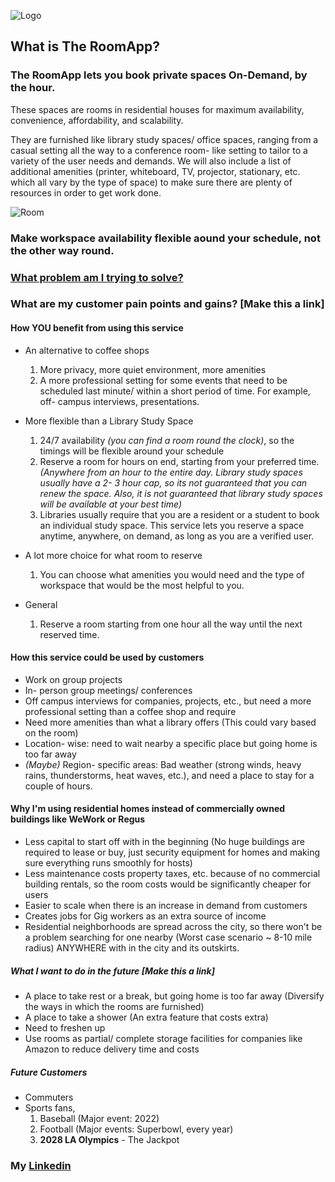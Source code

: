 ![Logo](https://i.imgur.com/urHoPSN.png)


## What is The RoomApp?

### The RoomApp lets you book private spaces On-Demand, by the hour.

These spaces are rooms in residential houses for maximum availability, convenience, affordability, and scalability.

They are furnished like library study spaces/ office spaces, ranging from a casual setting all the way to a conference room- like setting to tailor to a variety of the user needs and demands. We will also include a list of additional amenities (printer, whiteboard, TV, projector, stationary, etc. which all vary by the type of space) to make sure there are plenty of resources in order to get work done.

![Room](https://lh3.googleusercontent.com/RxW2kbw-EOlTIlM8gEvIEsG0iXRPRo3lFFUDeSuYEsa3xh7y57hbCR9U20_66LyKVKgrmLIpkpHgJK9gbB3Y9Skkvd2x9cNbh6zk6xvabrqH5dARkfgdi11mqIdhZQw5nvsoUALIwBTMIYkurEl0rH3xvD-ccj0EFprHqBZolZQnqaVaEMS__05_DUp3YzJX3_kFrHqS881I1hHjMljk54o1W5GyzRN_7QhXFt0DtR47__Af9jad_IuFvfZCfZjLpad-lRLk6V1nUbvrDv9v0kI-HUcDjSIGv4higKliH626-0ttT1w4kfS7pD_CvwPw0LIxnBh_E4pEn1512e6-p7h5cmcNXtx99fC7yhPAnT6rUYZq44BbkK6h9FrA37ynDIYmmXoTE14BC6pyvEXWZSkhS4mcsGRPEuKXB_jupQnCP9_VbrrcrdiO4WTUK2JrPWJEXMSmsVpVxqYOJR9wYA3m6h5OFlk0_zMrTP6Ul3sG0IIV0rAC-cuwYkKxPY4Ww6O5qkHfXT5JrZMnzzDkyqEl_psx1w9qyXa3inBMAycPgP08igNriYcrGC_oYPJmr4BLpbC18buJH1bKn4xzPoxIlwuWDtIP4jyLPjeuz2i5uJJFuFBXuS7H5PIwZamATHzfx4DySWh44TLFVv1gei76fJrnAMZBzSlZwzQIzdhAbbDElrB4CyOF=w1836-h1377-no)

### Make workspace availability flexible aound your schedule, not the other way round.


### [What problem am I trying to solve?](https://sashankvempati.github.io/The-RoomApp--challenges/)



### What are my customer pain points and gains? [Make this a link]



#### How **YOU** benefit from using this service
- An alternative to coffee shops
    1. More privacy, more quiet environment, more amenities  
    2. A more professional setting for some events that need to be scheduled last minute/ within a short period of time. For example, off- campus interviews, presentations.

- More flexible than a Library Study Space
    1. 24/7 availability *(you can find a room round the clock)*, so the timings will be flexible around your schedule   
    2. Reserve a room for hours on end, starting from your preferred time. *(Anywhere from an hour to the entire day. Library study spaces usually have a 2- 3 hour cap, so its not guaranteed that you can renew the space. Also, it is not guaranteed that library study spaces will be available at your best time)*   
    3. Libraries usually require that you are a resident or a student to book an individual study space. This service lets you reserve a space anytime, anywhere, on demand, as long as you are a verified user.   
    
- A lot more choice for what room to reserve
    1. You can choose what amenities you would need and the type of workspace that would be the most helpful to you.

- General
   1. Reserve a room starting from one hour all the way until the next reserved time.

#### How this service could be used by customers
- Work on group projects
- In- person group meetings/ conferences
- Off campus interviews for companies, projects, etc., but need a more professional setting than a coffee shop and require
- Need more amenities than what a library offers (This could vary based on the room)
- Location- wise: need to wait nearby a specific place but going home is too far away
- *(Maybe)* Region- specific areas: Bad weather (strong winds, heavy rains, thunderstorms, heat waves, etc.), and need a place to stay for a couple of hours.

#### Why I'm using residential homes instead of commercially owned buildings like WeWork or Regus
- Less capital to start off with in the beginning (No huge buildings are required to lease or buy, just security equipment for homes and making sure everything runs smoothly for hosts)
- Less maintenance costs property taxes, etc. because of no commercial building rentals, so the room costs would be significantly cheaper for users
- Easier to scale when there is an increase in demand from customers
- Creates jobs for Gig workers as an extra source of income
- Residential neighborhoods are spread across the city, so there won't be a problem searching for one nearby (Worst case scenario ~ 8-10 mile radius) ANYWHERE with in the city and its outskirts.


##### What I want to do in the future [Make this a link]
- A place to take rest or a break, but going home is too far away (Diversify the ways in which the rooms are furnished)
- A place to take a shower (An extra feature that costs extra)
- Need to freshen up
- Use rooms as partial/ complete storage facilities for companies like Amazon to reduce delivery time and costs

##### Future Customers
- Commuters
- Sports fans, 
   1. Baseball (Major event: 2022)
   2. Football (Major events: Superbowl, every year)
   3. **2028 LA Olympics** - The Jackpot
   
### My [Linkedin](https://www.linkedin.com/in/svempati)
